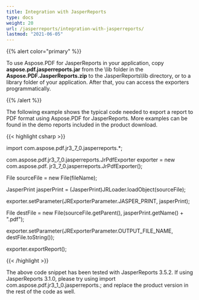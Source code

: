 ```yaml
---
title: Integration with JasperReports
type: docs
weight: 20
url: /jasperreports/integration-with-jasperreports/
lastmod: "2021-06-05"
---
```


{{% alert color="primary" %}}

To use Aspose.PDF for JasperReports in your application, copy **aspose.pdf.jasperreports.jar** from the \lib folder in the **Aspose.PDF.JasperReports.zip** to the JasperReports\lib directory, or to a library folder of your application. After that, you can access the exporters programmatically.

{{% /alert %}}

The following example shows the typical code needed to export a report to PDF format using Aspose.PDF for JasperReports. More examples can be found in the demo reports included in the product download.

{{< highlight csharp >}}


   import com.aspose.pdf.jr3_7_0.jasperreports.*;

   com.aspose.pdf.jr3_7_0.jasperreports.JrPdfExporter exporter = new com.aspose.pdf. jr3_7_0.jasperreports.JrPdfExporter();


   File sourceFile = new File(fileName);

   JasperPrint jasperPrint = (JasperPrint)JRLoader.loadObject(sourceFile);

   exporter.setParameter(JRExporterParameter.JASPER_PRINT, jasperPrint);


   File destFile = new File(sourceFile.getParent(), jasperPrint.getName() + ".pdf");

   exporter.setParameter(JRExporterParameter.OUTPUT_FILE_NAME, destFile.toString());


   exporter.exportReport();


{{< /highlight >}}

The above code snippet has been tested with JasperReports 3.5.2. If using JasperReports 3.1.0, please try using import com.aspose.pdf.jr3_1_0.jasperreports.; and replace the product version in the rest of the code as well.
